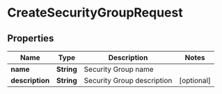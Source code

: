 

# CreateSecurityGroupRequest


## Properties

| Name | Type | Description | Notes |
|------------ | ------------- | ------------- | -------------|
|**name** | **String** | Security Group name |  |
|**description** | **String** | Security Group description |  [optional] |



